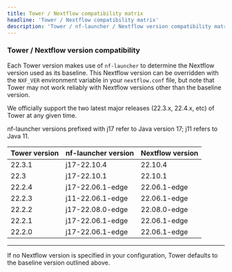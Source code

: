 ```yaml
---
title: Tower / Nextflow compatibility matrix
headline: 'Tower / Nextflow compatibility matrix'
description: 'Tower / nf-launcher / Nextflow version compatibility matrix'
---
```


### Tower / Nextflow version compatibility

Each Tower version makes use of `nf-launcher` to determine the Nextflow version used as its baseline. This Nextflow version can be overridden with the `NXF_VER` environment variable in your `nextflow.conf` file, but note that Tower may not work reliably with Nextflow versions other than the baseline version.

We officially support the two latest major releases (22.3.x, 22.4.x, etc) of Tower at any given time. 

nf-launcher versions prefixed with j17 refer to Java version 17; j11 refers to Java 11.

| Tower version | nf-launcher version | Nextflow version |
|-----|-----|-----|
| 22.3.1 | j17-22.10.4 | 22.10.4 |
| 22.3 | j17-22.10.1 | 22.10.1 |
| 22.2.4 | j17-22.06.1-edge | 22.06.1-edge |
| 22.2.3 | j11-22.06.1-edge | 22.06.1-edge |
| 22.2.2 | j17-22.08.0-edge | 22.08.0-edge |
| 22.2.1 | j17-22.06.1-edge | 22.06.1-edge | 
| 22.2.0 | j17-22.06.1-edge | 22.06.1-edge | 
-----

If no Nextflow version is specified in your configuration, Tower defaults to the baseline version outlined above. 